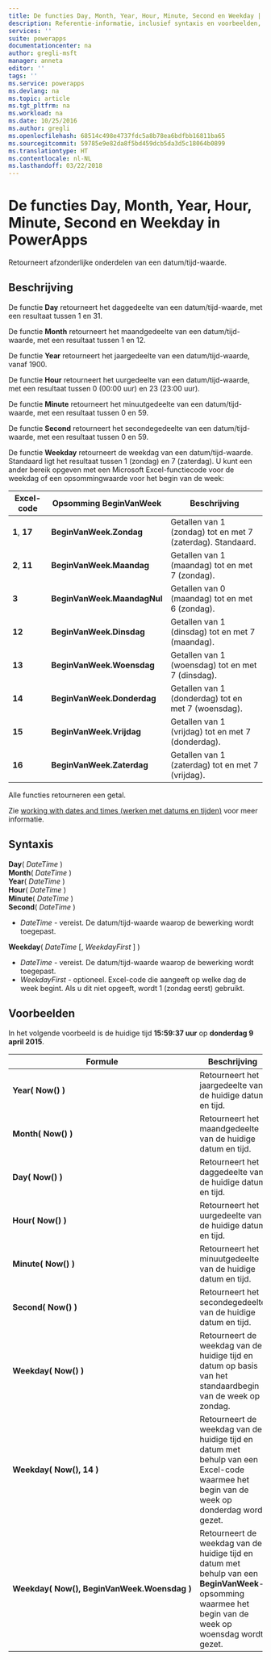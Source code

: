 ```yaml
---
title: De functies Day, Month, Year, Hour, Minute, Second en Weekday | Microsoft Docs
description: Referentie-informatie, inclusief syntaxis en voorbeelden, voor de functies Day, Month, Year, Hour, Minute, Second en Weekday in PowerApps
services: ''
suite: powerapps
documentationcenter: na
author: gregli-msft
manager: anneta
editor: ''
tags: ''
ms.service: powerapps
ms.devlang: na
ms.topic: article
ms.tgt_pltfrm: na
ms.workload: na
ms.date: 10/25/2016
ms.author: gregli
ms.openlocfilehash: 68514c498e4737fdc5a8b78ea6bdfbb16811ba65
ms.sourcegitcommit: 59785e9e82da8f5bd459dcb5da3d5c18064b0899
ms.translationtype: HT
ms.contentlocale: nl-NL
ms.lasthandoff: 03/22/2018
---
```

# <a name="day-month-year-hour-minute-second-and-weekday-functions-in-powerapps"></a>De functies Day, Month, Year, Hour, Minute, Second en Weekday in PowerApps
Retourneert afzonderlijke onderdelen van een datum/tijd-waarde.

## <a name="description"></a>Beschrijving
De functie **Day** retourneert het daggedeelte van een datum/tijd-waarde, met een resultaat tussen 1 en 31.

De functie **Month** retourneert het maandgedeelte van een datum/tijd-waarde, met een resultaat tussen 1 en 12.

De functie **Year** retourneert het jaargedeelte van een datum/tijd-waarde, vanaf 1900.

De functie **Hour** retourneert het uurgedeelte van een datum/tijd-waarde, met een resultaat tussen 0 (00:00 uur) en 23 (23:00 uur).

De functie **Minute** retourneert het minuutgedeelte van een datum/tijd-waarde, met een resultaat tussen 0 en 59.

De functie **Second** retourneert het secondegedeelte van een datum/tijd-waarde, met een resultaat tussen 0 en 59.

De functie **Weekday** retourneert de weekdag van een datum/tijd-waarde.  Standaard ligt het resultaat tussen 1 (zondag) en 7 (zaterdag).  U kunt een ander bereik opgeven met een Microsoft Excel-functiecode voor de weekdag of een opsommingwaarde voor het begin van de week:

| Excel-code | Opsomming BeginVanWeek | Beschrijving |
| --- | --- | --- |
| **1**, **17** |**BeginVanWeek.Zondag** |Getallen van 1 (zondag) tot en met 7 (zaterdag).  Standaard. |
| **2**, **11** |**BeginVanWeek.Maandag** |Getallen van 1 (maandag) tot en met 7 (zondag). |
| **3** |**BeginVanWeek.MaandagNul** |Getallen van 0 (maandag) tot en met 6 (zondag). |
| **12** |**BeginVanWeek.Dinsdag** |Getallen van 1 (dinsdag) tot en met 7 (maandag). |
| **13** |**BeginVanWeek.Woensdag** |Getallen van 1 (woensdag) tot en met 7 (dinsdag). |
| **14** |**BeginVanWeek.Donderdag** |Getallen van 1 (donderdag) tot en met 7 (woensdag). |
| **15** |**BeginVanWeek.Vrijdag** |Getallen van 1 (vrijdag) tot en met 7 (donderdag). |
| **16** |**BeginVanWeek.Zaterdag** |Getallen van 1 (zaterdag) tot en met 7 (vrijdag). |

Alle functies retourneren een getal.

Zie [working with dates and times (werken met datums en tijden)](../show-text-dates-times.md) voor meer informatie.

## <a name="syntax"></a>Syntaxis
**Day**( *DateTime* )<br>**Month**( *DateTime* )<br>**Year**( *DateTime* )<br>**Hour**( *DateTime* )<br>**Minute**( *DateTime* )<br>**Second**( *DateTime* )

* *DateTime* - vereist.  De datum/tijd-waarde waarop de bewerking wordt toegepast.  

**Weekday**( *DateTime* [, *WeekdayFirst* ] )<br>

* *DateTime* - vereist.  De datum/tijd-waarde waarop de bewerking wordt toegepast. 
* *WeekdayFirst* - optioneel.  Excel-code die aangeeft op welke dag de week begint.  Als u dit niet opgeeft, wordt 1 (zondag eerst) gebruikt.

## <a name="examples"></a>Voorbeelden
In het volgende voorbeeld is de huidige tijd **15:59:37 uur** op **donderdag 9 april 2015**.

| Formule | Beschrijving | Resultaat |
| --- | --- | --- |
| **Year(&nbsp;Now()&nbsp;)** |Retourneert het jaargedeelte van de huidige datum en tijd. |2015 |
| **Month(&nbsp;Now()&nbsp;)** |Retourneert het maandgedeelte van de huidige datum en tijd. |4 |
| **Day(&nbsp;Now()&nbsp;)** |Retourneert het daggedeelte van de huidige datum en tijd. |9 |
| **Hour(&nbsp;Now()&nbsp;)** |Retourneert het uurgedeelte van de huidige datum en tijd. |15 |
| **Minute(&nbsp;Now()&nbsp;)** |Retourneert het minuutgedeelte van de huidige datum en tijd. |59 |
| **Second(&nbsp;Now()&nbsp;)** |Retourneert het secondegedeelte van de huidige datum en tijd. |37 |
| **Weekday(&nbsp;Now()&nbsp;)** |Retourneert de weekdag van de huidige tijd en datum op basis van het standaardbegin van de week op zondag. |5 |
| **Weekday(&nbsp;Now(),&nbsp;14&nbsp;)** |Retourneert de weekdag van de huidige tijd en datum met behulp van een Excel-code waarmee het begin van de week op donderdag wordt gezet. |1 |
| **Weekday(&nbsp;Now(),&nbsp;BeginVanWeek.Woensdag&nbsp;)** |Retourneert de weekdag van de huidige tijd en datum met behulp van een **BeginVanWeek**-opsomming waarmee het begin van de week op woensdag wordt gezet. |2 |

